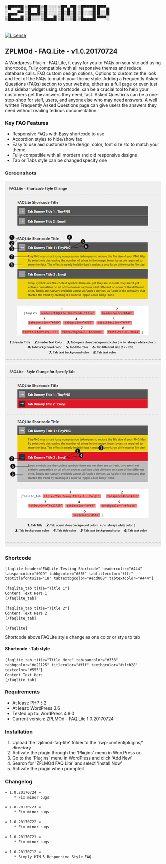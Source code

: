 #
▒█▀▀▀█ ▒█▀▀█ ▒█░░░ ▒█▀▄▀█ ▒█▀▀▀█ █▀▀▄  
░▄▄▄▀▀ ▒█▄▄█ ▒█░░░ ▒█▒█▒█ ▒█░░▒█ █░░█  
▒█▄▄▄█ ▒█░░░ ▒█▄▄█ ▒█░░▒█ ▒█▄▄▄█ ▀▀▀░  
#
[![License](https://poser.pugx.org/yoast/wordpress-seo/license.svg)](https://github.com/Naksheth/ZPLMOd_FAQLite)

## ZPLMOd - FAQ.Lite - v1.0.20170724 ## 
A Wordpress Plugin : FAQ.Lite, it easy for you to FAQs on your site add using shortcode, Fully compatible with all responsive themes and reduce database calls. 
FAQ custom design options, Options to customize the look and feel of the FAQs to match your theme style. 
Adding a Frequently Asked Questions (FAQs) section to your website, either as a full page or even just as a sidebar widget using shortcode, can be a crucial tool to help your customers get the answers they need, fast. Asked Questions can be a one-stop-shop for staff, users, and anyone else who may need answers. 
A well written Frequently Asked Questions page can give users the answers they need without reading tedious documentation. 

### Key FAQ Features ###
* Responsive FAQs with Easy shortcode to use
* Accordion styles to hide/show faq
* Easy to use and customize the design, color, font size etc to match your theme
* Fully compatible with all mordern and old responsive designs
* Tab or Tabs style can be changed specify one  

### Screenshots ###
![Admin Menu](https://github.com/Naksheth/ZPLMOd_FAQLite/blob/master/zplmod-faqlite/screenshot-1.png?raw=true)
![Admin Menu](https://github.com/Naksheth/ZPLMOd_FAQLite/blob/master/zplmod-faqlite/screenshot-2.png?raw=true)

### Shortcode ###
```
[faqlite header="FAQLite Testing Shortcode" headercolor="#444" tabspancolor="#999" tabbgcolor="#555" tabtitlecolor="#fff" tabtitlefontsize="18" tabtextbgcolor="#ecd008" tabtextcolor="#444"]

[faqlite_tab title="Title 1"]
Content Text Here 1
[/faqlite_tab]

[faqlite_tab title="Title 2"]
Content Text Here 2
[/faqlite_tab]

[/faqlite]
```
Shortcode above FAQLite style change as one color or style to tab

#### Shortcode : Tab style ###
```
[faqlite_tab title="Title Here" tabspancolor="#333" tabbgcolor="#e21725" titlecolor="#fff" textbgcolor="#efcb28" textcolor="#555"]
Content Text Here
[/faqlite_tab]
```

### Requirements ###
 * At least: PHP 5.2
 * At least: WordPress 3.6
 * Tested up to: WordPress 4.8.0
 * Current version: ZPLMOd - FAQ.Lite 1.0.20170724


### Installation ###
1. Upload the 'zplmod-faq-lite' folder to the '/wp-content/plugins/' directory
2. Activate the plugin through the 'Plugins' menu in WordPress
			or
1. Go to the 'Plugins' menu in WordPress and click 'Add New'
2. Search for 'ZPLMOd FAQ Lite' and select 'Install Now'
3. Activate the plugin when prompted


###  Changelog ### 

```
= 1.0.20170724 =
	* Fix minor bugs

= 1.0.20170723 =
	* Fix minor bugs

= 1.0.20170722 =
	* Fix minor bugs

= 1.0.20170721 =
	* Fix minor bugs

= 1.0.20170712 =
	* Simply HTML5 Responsive Style FAQ
  
```



